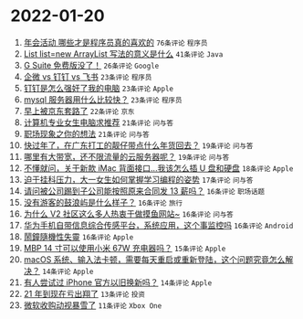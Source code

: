 # 2022-01-20

1. [年会活动 哪些才是程序员真的喜欢的](https://www.v2ex.com/t/829390) `76条评论` `程序员`
1. [List list=new ArrayList 写法的意义是什么](https://www.v2ex.com/t/829411) `41条评论` `Java`
1. [G Suite 免费版没了！](https://www.v2ex.com/t/829376) `26条评论` `Google`
1. [企微 vs 钉钉 vs 飞书](https://www.v2ex.com/t/829398) `23条评论` `程序员`
1. [钉钉是怎么强奸了我的电脑](https://www.v2ex.com/t/829393) `23条评论` `Apple`
1. [mysql 服务器用什么比较快？](https://www.v2ex.com/t/829361) `23条评论` `程序员`
1. [早上被京东套路了](https://www.v2ex.com/t/829364) `22条评论` `京东`
1. [计算机专业女生电脑求推荐](https://www.v2ex.com/t/829426) `21条评论` `问与答`
1. [职场现象之你的想法](https://www.v2ex.com/t/829366) `21条评论` `问与答`
1. [快过年了，在广东打工的靓仔带点什么年货回去？](https://www.v2ex.com/t/829382) `19条评论` `问与答`
1. [哪里有大带宽，还不限流量的云服务器呢？](https://www.v2ex.com/t/829368) `19条评论` `问与答`
1. [不懂就问，关于新款 iMac 背面接口...我该怎么插 U 盘和硬盘](https://www.v2ex.com/t/829384) `18条评论` `Apple`
1. [迫于挂科压力，大一女生如何掌握学习编程的姿势](https://www.v2ex.com/t/829431) `17条评论` `问与答`
1. [请问被公司踢到子公司能按照原来合同发 13 薪吗？](https://www.v2ex.com/t/829379) `16条评论` `职场话题`
1. [没有游客的鼓浪屿是什么样子？](https://www.v2ex.com/t/829370) `16条评论` `旅行`
1. [为什么 V2 社区这么多人热衷于做摸鱼网站~](https://www.v2ex.com/t/829369) `16条评论` `问与答`
1. [华为手机自带信息综合传感平台，系统应用，这个事监控吗](https://www.v2ex.com/t/829363) `16条评论` `Android`
1. [鬧鐘隨機性失靈](https://www.v2ex.com/t/829360) `16条评论` `Apple`
1. [MBP 14 寸可以使用小米 67W 充电器吗？](https://www.v2ex.com/t/829367) `15条评论` `Apple`
1. [macOS 系统、输入法卡顿，需要每天重启或重新登陆，这个问题究竟怎么解决？](https://www.v2ex.com/t/829397) `14条评论` `Apple`
1. [有人尝试过 iPhone 官方以旧换新吗？](https://www.v2ex.com/t/829385) `14条评论` `Apple`
1. [21 年到现在亏出翔了](https://www.v2ex.com/t/829400) `13条评论` `投资`
1. [微软收购动视暴雪了](https://www.v2ex.com/t/829375) `11条评论` `Xbox One`
